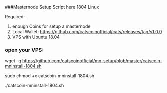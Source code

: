 ###Masternode Setup Script here 1804 Linux

Required:
1. enough Coins for setup a masternode
2. Local Wallet: https://github.com/catscoinofficial/cats/releases/tag/v1.0.0
3. VPS with Ubuntu 18.04


### open your VPS: 

wget -q https://github.com/catscoinofficial/mn-setup/blob/master/catscoin-mninstall-1804.sh

sudo chmod +x catscoin-mninstall-1804.sh 

./catscoin-mninstall-1804.sh

